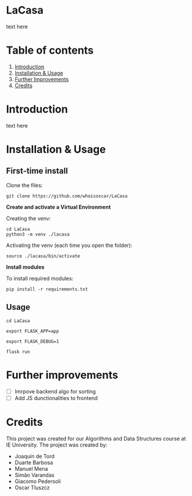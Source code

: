 # LaCasa
text here

# Table of contents
1. [Introduction](#introduction)
2. [Installation & Usage](#Installation-&-Usage)
3. [Further Improvements](#Further-Improvements)
4. [Credits](#credits)

# Introduction
text here

# Installation & Usage

## First-time install

Clone the files:
`````
git clone https://github.com/whoisoscar/LaCasa
`````

**Create and activate a Virtual Environment**

Creating the venv:
`````
cd LaCasa
python3 -m venv ./lacasa
`````
Activating the venv (each time you open the folder):
````
source ./lacasa/bin/activate
````
**Install modules**

To install required modules:
`````
pip install -r requirements.txt
`````
## Usage
`````
cd LaCasa
`````
`````
export FLASK_APP=app
`````
`````
export FLASK_DEBUG=1
`````
`````
flask run
`````

# Further improvements
- [ ] Imrpove backend algo for sorting
- [ ] Add JS dunctionalities to frontend

# Credits
This project was created for our Algorithms and Data Structures course at IE University. The project was created by: 
- Joaquín de Tord
- Duarte Barbosa
- Manuel Mena
- Simão Varandas
- Giacomo Pedersoli
- Oscar Tluszcz